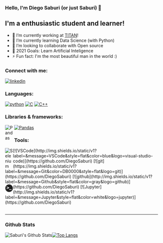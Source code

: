 ### Hello, I'm Diego Saburi (or just Saburi) 👋


## I'm a enthusiastic student and learner!

- 🔭 I’m currently working at [TITAN][website]!
- 🌱 I’m currently learning Data Science (with Python)
- 👯 I’m looking to collaborate with Open source
- 🥅 2021 Goals: Learn Artificial Inteligence
- ⚡ Fun fact: I'm the most beautiful man in the world :)

### Connect with me:

[![linkedin](https://img.shields.io/static/v1?label=&message=LinkedIn&color=0077B5&style=flat&logo=linkedin)](https://www.linkedin.com/in/diego-saburi/)
<br />  

### Languages:

[![python](https://img.shields.io/static/v1?label=&message=Python&color=0033BE&style=flat&logo=Python)](https://github.com/DiegoSaburi)
[![C](https://img.shields.io/badge/-0E0E0F?&style=flat&logo=C)](https://github.com/DiegoSaburi)
[![C++](https://img.shields.io/badge/-C++-0E0E0F?style=flat&logo=C++)](https://github.com/DiegoSaburi)
<br />

### Libraries & frameworks:
[![Pandas](https://img.shields.io/static/v1?label=&message=Pandas&style=flat&logo=pandas)](https://github.com/DiegoSaburi)
<img align="left" alt="Pandas" width="30px" src="https://upload.wikimedia.org/wikipedia/commons/thumb/e/ed/Pandas_logo.svg/1920px-Pandas_logo.svg.png">
<br />

### Tools:
<img align="left" alt="Selenium" width="26px" src="https://seeklogo.com/images/S/selenium-logo-DB9103D7CF-seeklogo.com.png">
[![VSCode](http://img.shields.io/static/v1?label=&message=VSCode&style=flat&color=blue&logo=visual-studio-code)](https://github.com/DiegoSaburi)
[![git](https://img.shields.io/static/v1?label=&message=Git&color=DB0000&style=flat&logo=git)](https://github.com/DiegoSaburi)
[![github](http://img.shields.io/static/v1?label=&message=Github&style=flat&color=gray&logo=github)](https://github.com/DiegoSaburi)
<img align="left" alt="Terminal" width="26px" src="https://raw.githubusercontent.com/github/explore/80688e429a7d4ef2fca1e82350fe8e3517d3494d/topics/terminal/terminal.png" />
[![Jupyter](http://img.shields.io/static/v1?label=&message=Jupyter&style=flat&color=white&logo=jupyter)](https://github.com/DiegoSaburi)
<br />
<br />

---
### Github Stats
<img align="left" alt="Saburi's Github Stats" src="https://github-readme-stats.codestackr.vercel.app/api?username=DiegoSaburi&show_icons=true&hide_border=true&count_private=true&theme=synthwave" />

[![Top Langs](https://github-readme-stats.vercel.app/api/top-langs/?username=DiegoSaburi&theme=synthwave)](https://github.com/DiegoSaburi/github-readme-stats)


[linkedin]: https://www.linkedin.com/in/diego-saburi/
[website]:https://www.titanci.com.br/
[github]: https://github.com/DiegoSaburi
